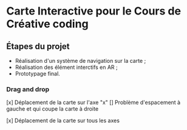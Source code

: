 # Carte Interactive pour le Cours de Créative coding

## Étapes du projet
- Réalisation d'un système de navigation sur la carte ; 
- Réalisation des élément interctifs en AR ; 
- Prototypage final.

### Drag and drop
[x] Déplacement de la carte sur l'axe "x"
[] Problème d'espacement à gauche et qui coupe la carte à droite


[x] Déplacement de la carte sur tous les axes


